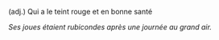 (adj.) Qui a le teint rouge et en bonne santé

*Ses joues étaient rubicondes après une journée au grand air.*
